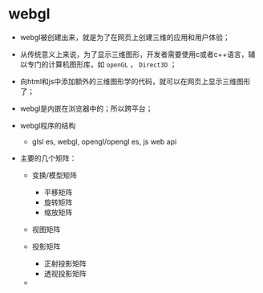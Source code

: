 # webgl

* webgl被创建出来，就是为了在网页上创建三维的应用和用户体验；

* 从传统意义上来说，为了显示三维图形，开发者需要使用c或者c++语言，辅以专门的计算机图形库，如 `openGL` ， `Direct3D` ；

* 向html和js中添加额外的三维图形学的代码，就可以在网页上显示三维图形了；

* webgl是内嵌在浏览器中的；所以跨平台；

* webgl程序的结构
  + glsl es, webgl, opengl/opengl es, js web api

* 主要的几个矩阵：
  + 变换/模型矩阵
    - 平移矩阵
    - 旋转矩阵
    - 缩放矩阵
  + 视图矩阵
  + 投影矩阵
    - 正射投影矩阵
    - 透视投影矩阵

  + 

  

